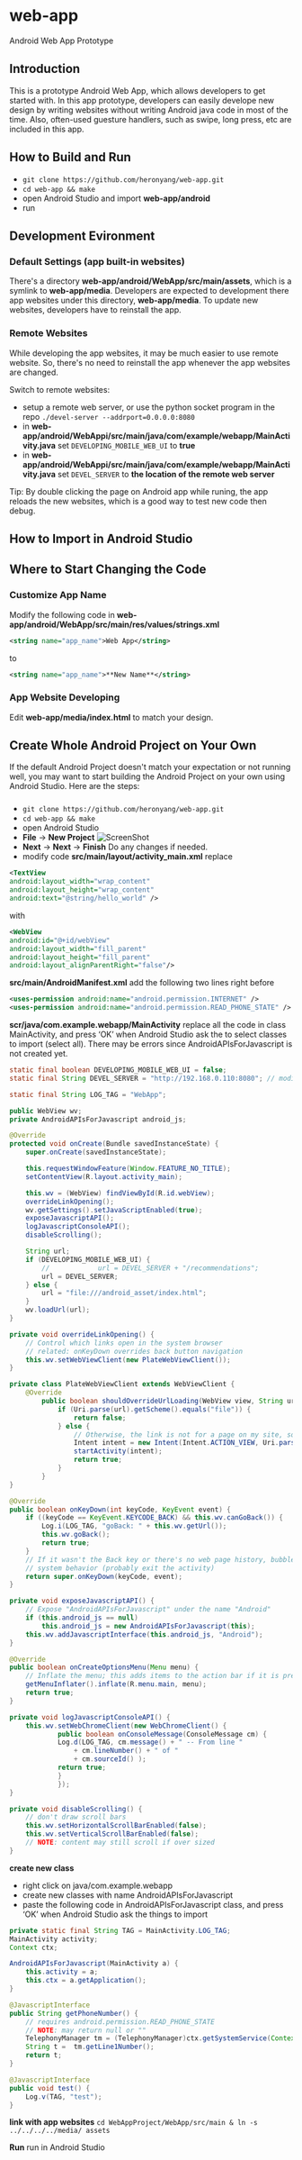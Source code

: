 web-app
=======
Android Web App Prototype

## Introduction
This is a prototype Android Web App, which allows developers to get started with.
In this app prototype, developers can easily develope new design by writing websites without writing Android java code in most of the time. Also, often-used guesture handlers, such as swipe, long press, etc are included in this app.

## How to Build and Run

* `git clone https://github.com/heronyang/web-app.git`
* `cd web-app && make`
* open Android Studio and import **web-app/android**
* run

## Development Evironment
### Default Settings (app built-in websites)
There's a directory **web-app/android/WebApp/src/main/assets**, which is a symlink to **web-app/media**.
Developers are expected to development there app websites under this directory, **web-app/media**.
To update new websites, developers have to reinstall the app.

### Remote Websites
While developing the app websites, it may be much easier to use remote website. So, there's no need to reinstall the app whenever the app websites are changed.

Switch to remote websites:
* setup a remote web server, or use the python socket program in the repo `./devel-server --addrport=0.0.0.0:8080`
* in **web-app/android/WebAppi/src/main/java/com/example/webapp/MainActivity.java** set `DEVELOPING_MOBILE_WEB_UI` to **true**
* in **web-app/android/WebAppi/src/main/java/com/example/webapp/MainActivity.java** set `DEVEL_SERVER` to **the location of the remote web server**

Tip: By double clicking the page on Android app while runing, the app reloads the new websites, which is a good way to test new code then debug.

## How to Import in Android Studio

## Where to Start Changing the Code
### Customize App Name
Modify the following code in **web-app/android/WebApp/src/main/res/values/strings.xml**
```xml
<string name="app_name">Web App</string>
```
to
```xml
<string name="app_name">**New Name**</string>
```

### App Website Developing
Edit **web-app/media/index.html** to match your design.

## Create Whole Android Project on Your Own
If the default Android Project doesn't match your expectation or not running well, you may want to start building the Android Project on your own using Android Studio. Here are the steps:

###
* `git clone https://github.com/heronyang/web-app.git`
* `cd web-app && make`
* open Android Studio
* **File** -> **New Project**
![ScreenShot](https://lh5.googleusercontent.com/-R6c_gzAVNDY/UjSrQF6sleI/AAAAAAAAJbY/YC4PJxX7yHU/w847-h716-no/Screen+Shot+2013-09-14+at+10.02.00+PM.png)
* **Next** -> **Next** -> **Finish** Do any changes if needed.
* modify code
**src/main/layout/activity_main.xml**
replace
```xml
<TextView
android:layout_width="wrap_content"
android:layout_height="wrap_content"
android:text="@string/hello_world" />
```
with

```xml
<WebView
android:id="@+id/webView"
android:layout_width="fill_parent"
android:layout_height="fill_parent"
android:layout_alignParentRight="false"/>
```
**src/main/AndroidManifest.xml**
add the following two lines right before </manifest>

```xml
<uses-permission android:name="android.permission.INTERNET" />
<uses-permission android:name="android.permission.READ_PHONE_STATE" />
```
**scr/java/com.example.webapp/MainActivity**
replace all the code in class MainActivity, and press ‘OK’ when Android Studio ask the to select classes to import (select all). There may be errors since AndroidAPIsForJavascript is not created yet.

```java
static final boolean DEVELOPING_MOBILE_WEB_UI = false;
static final String DEVEL_SERVER = "http://192.168.0.110:8080"; // modify it!

static final String LOG_TAG = "WebApp";

public WebView wv;
private AndroidAPIsForJavascript android_js;

@Override
protected void onCreate(Bundle savedInstanceState) {
    super.onCreate(savedInstanceState);

    this.requestWindowFeature(Window.FEATURE_NO_TITLE);
    setContentView(R.layout.activity_main);

    this.wv = (WebView) findViewById(R.id.webView);
    overrideLinkOpening();
    wv.getSettings().setJavaScriptEnabled(true);
    exposeJavascriptAPI();
    logJavascriptConsoleAPI();
    disableScrolling();

    String url;
    if (DEVELOPING_MOBILE_WEB_UI) {
        //            url = DEVEL_SERVER + "/recommendations";
        url = DEVEL_SERVER;
    } else {
        url = "file:///android_asset/index.html";
    }
    wv.loadUrl(url);
}

private void overrideLinkOpening() {
    // Control which links open in the system browser
    // related: onKeyDown overrides back button navigation
    this.wv.setWebViewClient(new PlateWebViewClient());
}

private class PlateWebViewClient extends WebViewClient {
    @Override
        public boolean shouldOverrideUrlLoading(WebView view, String url) {
            if (Uri.parse(url).getScheme().equals("file")) {
                return false;
            } else {
                // Otherwise, the link is not for a page on my site, so launch another Activity that handles URLs
                Intent intent = new Intent(Intent.ACTION_VIEW, Uri.parse(url));
                startActivity(intent);
                return true;
            }
        }
}

@Override
public boolean onKeyDown(int keyCode, KeyEvent event) {
    if ((keyCode == KeyEvent.KEYCODE_BACK) && this.wv.canGoBack()) {
        Log.i(LOG_TAG, "goBack: " + this.wv.getUrl());
        this.wv.goBack();
        return true;
    }
    // If it wasn't the Back key or there's no web page history, bubble up to the default
    // system behavior (probably exit the activity)
    return super.onKeyDown(keyCode, event);
}

private void exposeJavascriptAPI() {
    // Expose "AndroidAPIsForJavascript" under the name "Android"
    if (this.android_js == null)
        this.android_js = new AndroidAPIsForJavascript(this);
    this.wv.addJavascriptInterface(this.android_js, "Android");
}

@Override
public boolean onCreateOptionsMenu(Menu menu) {
    // Inflate the menu; this adds items to the action bar if it is present.
    getMenuInflater().inflate(R.menu.main, menu);
    return true;
}

private void logJavascriptConsoleAPI() {
    this.wv.setWebChromeClient(new WebChromeClient() {
            public boolean onConsoleMessage(ConsoleMessage cm) {
            Log.d(LOG_TAG, cm.message() + " -- From line "
                + cm.lineNumber() + " of "
                + cm.sourceId() );
            return true;
            }
            });
}

private void disableScrolling() {
    // don't draw scroll bars
    this.wv.setHorizontalScrollBarEnabled(false);
    this.wv.setVerticalScrollBarEnabled(false);
    // NOTE: content may still scroll if over sized
}
```

**create new class**
* right click on java/com.example.webapp
* create new classes with name AndroidAPIsForJavascript
* paste the following code in AndroidAPIsForJavascript class, and press ‘OK’ when Android Studio ask the things to import

```java
private static final String TAG = MainActivity.LOG_TAG;
MainActivity activity;
Context ctx;

AndroidAPIsForJavascript(MainActivity a) {
    this.activity = a;
    this.ctx = a.getApplication();
}

@JavascriptInterface
public String getPhoneNumber() {
    // requires android.permission.READ_PHONE_STATE
    // NOTE: may return null or ""
    TelephonyManager tm = (TelephonyManager)ctx.getSystemService(Context.TELEPHONY_SERVICE);
    String t =  tm.getLine1Number();
    return t;
}

@JavascriptInterface
public void test() {
    Log.v(TAG, "test");
}
```

**link with app websites**
`cd WebAppProject/WebApp/src/main & ln -s ../../../../media/ assets`

**Run**
run in Android Studio
